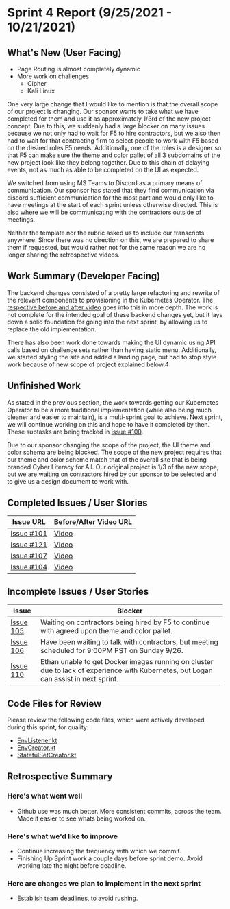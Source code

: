 # Sprint 4 Report (9/25/2021 - 10/21/2021)

## What's New (User Facing)
* Page Routing is almost completely dynamic
* More work on challenges
  * Cipher
  * Kali Linux

One very large change that I would like to mention is that the overall scope of our project is changing.
Our sponsor wants to take what we have completed for them and use it as approximately 1/3rd of the new project concept.
Due to this, we suddenly had a large blocker on many issues because we not only had to wait for F5 to hire contractors,
but we also then had to wait for that contracting firm to select people to work with F5 based on the desired roles F5
needs. Additionally, one of the roles is a designer so that F5 can make sure the theme and color pallet of all 3
subdomains of the new project look like they belong together. Due to this chain of delaying events, not as much as able
to be completed on the UI as expected.

We switched from using MS Teams to Discord as a primary means of communication. Our sponsor has stated that they find
communication via discord sufficient communication for the most part and would only like to have meetings at the start
of each sprint unless otherwise directed. This is also where we will be communicating with the contractors outside of
meetings.

Neither the template nor the rubric asked us to include our transcripts anywhere. Since there was no direction on this,
we are prepared to share them if requested, but would rather not for the same reason we are no longer sharing the
retrospective videos.

## Work Summary (Developer Facing)
The backend changes consisted of a pretty large refactoring and rewrite of the relevant components to provisioning in
the Kubernetes Operator. The [respective before and after video](https://www.youtube.com/watch?v=_wIl-tk9EAM) goes into
this in more depth. The work is not complete for the intended goal of these backend changes yet, but it lays down a solid
foundation for going into the next sprint, by allowing us to replace the old implementation.

There has also been work done towards making the UI dynamic using API calls based on challenge sets rather than having
static menu. Additionally, we started styling the site and added a landing page, but had to stop style work because of
new scope of project explained below.4

## Unfinished Work
As stated in the previous section, the work towards getting our Kubernetes Operator to be a more traditional
implementation (while also being much cleaner and easier to maintain), is a multi-sprint goal to achieve.
Next sprint, we will continue working on this and hope to have it completed by then. These subtasks are
being tracked in [issue #100](https://github.com/acasi-ctf/ctf/issues/100).

Due to our sponsor changing the scope of the project, the UI theme and color schema are being blocked. The scope of the
new project requires that our theme and color scheme match that of the overall site that is being branded Cyber Literacy
for All. Our original project is 1/3 of the new scope, but we are waiting on contractors hired by our sponsor to be
selected and to give us a design document to work with.

## Completed Issues / User Stories
|Issue URL | Before/After Video URL|
|----------|-----------------------|
|[Issue #101](https://github.com/acasi-ctf/ctf/issues/101) | [Video](https://www.youtube.com/watch?v=_wIl-tk9EAM)|
|[Issue #121](https://github.com/acasi-ctf/ctf/issues/121) | [Video](https://www.youtube.com/watch?v=FOuDwQRuFCQ)|
|[Issue #107](https://github.com/acasi-ctf/ctf/issues/107) | [Video](https://www.youtube.com/watch?v=Be2aLsa0dB8)|
|[Issue #104](https://github.com/acasi-ctf/ctf/issues/104) | [Video](https://www.youtube.com/watch?v=hg7XCsO3LI4)|

## Incomplete Issues / User Stories
|Issue | Blocker|
|------|-----------------------------------------------------------------------|
|[Issue 105](https://github.com/acasi-ctf/ctf/issues/105) | Waiting on contractors being hired by F5 to continue with agreed upon theme and color pallet.|
|[Issue 106](https://github.com/acasi-ctf/ctf/issues/106) | Have been waiting to talk with contractors, but meeting scheduled for 9:00PM PST on Sunday 9/26.|
|[Issue 110](https://github.com/acasi-ctf/ctf/issues/110) | Ethan unable to get Docker images running on cluster due to lack of experience with Kubernetes, but Logan can assist in next sprint.|

## Code Files for Review
Please review the following code files, which were actively developed during this sprint, for quality:
* [EnvListener.kt](https://github.com/acasi-ctf/ctf/blob/main/operator/src/main/kotlin/org/acasictf/ctf/operator/provisioner/kubernetes/EnvListener.kt)
* [EnvCreator.kt](https://github.com/acasi-ctf/ctf/blob/main/operator/src/main/kotlin/org/acasictf/ctf/operator/provisioner/kubernetes/creator/EnvCreator.kt)
* [StatefulSetCreator.kt](https://github.com/acasi-ctf/ctf/blob/main/operator/src/main/kotlin/org/acasictf/ctf/operator/provisioner/kubernetes/creator/StatefulSetCreator.kt)

## Retrospective Summary
### Here's what went well
* Github use was much better. More consistent commits, across the team. Made it easier to see whats being worked on.

### Here's what we'd like to improve
* Continue increasing the frequency with which we commit. 
* Finishing Up Sprint work a couple days before sprint demo. Avoid working late the night before deadline.

### Here are changes we plan to implement in the next sprint
* Establish team deadlines, to avoid rushing.
